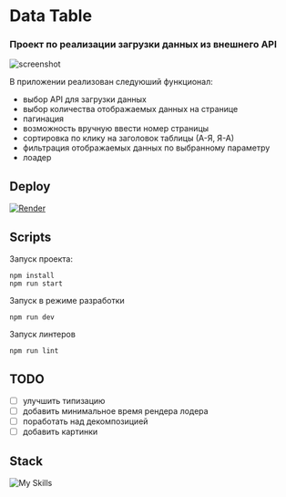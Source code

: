 # Data Table

### Проект по реализации загрузки данных из внешнего API

![screenshot](https://github.com/MakhovRoman/DataTable/assets/70774476/c1af43da-34a5-4d08-83d4-d9d90aeaea54)

В приложении реализован следуюший функционал:
- выбор API для загрузки данных
- выбор количества отображаемых данных на странице
- пагинация
- возможность вручную ввести номер страницы
- сортировка по клику на заголовок таблицы (А-Я, Я-А)
- фильтрация отображаемых данных по выбранному параметру
- лоадер

## Deploy

[![Render](https://img.shields.io/badge/Render-%46E3B7.svg?style=for-the-badge&logo=render&logoColor=white)]([https://todo-8om2.onrender.com/](https://data-table-20ei.onrender.com/))

## Scripts

Запуск проекта:

```
npm install
npm run start
```

Запуск в режиме разработки
```
npm run dev
```

Запуск линтеров

```
npm run lint
```

## TODO

- [ ] улучшить типизацию
- [ ] добавить минимальное время рендера лодера
- [ ] поработать над декомпозицией
- [ ] добавить картинки

## Stack

![My Skills](https://skillicons.dev/icons?i=html,sass,js,ts,react,redux,docker,vite)
